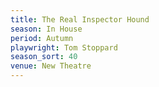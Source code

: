 ```yaml
---
title: The Real Inspector Hound
season: In House
period: Autumn
playwright: Tom Stoppard
season_sort: 40
venue: New Theatre
---
```



